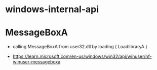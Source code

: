# windows-internal-api
# MessageBoxA

- calling MessageBoxA from user32.dll by loading ( LoadlibraryA )  

- https://learn.microsoft.com/en-us/windows/win32/api/winuser/nf-winuser-messageboxa
